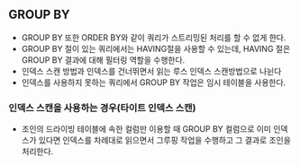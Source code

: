 ## GROUP BY
- GROUP BY 또한 ORDER BY와 같이 쿼리가 스트리밍된 처리를 할 수 없게 한다.
- GROUP BY 절이 있는 쿼리에서는 HAVING절을 사용할 수 있는데, HAVING 절은 GROUP BY 결과에 대해 필터링 역할을 수행한다.
- 인덱스 스캔 방법과 인덱스를 건너뛰면서 읽는 루스 인덱스 스캔방법으로 나뉜다
- 인덱스를 사용하지 못하는 쿼리에서 GROUP BY 작업은 임시 테이블을 사용한다.

### 인덱스 스캔을 사용하는 경우(타이트 인덱스 스캔)
- 조인의 드라이빙 테이블에 속한 컬럼만 이용할 때 GROUP BY 컬럼으로 이미 인덱스가 있다면 인덱스를 차례대로 읽으면서 그루핑 작업을 수행하고 그 결과로 조인을 처리한다.